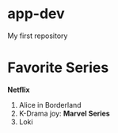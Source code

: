 # app-dev
My first repository
# Favorite Series
**Netflix**
1. Alice in Borderland
2. K-Drama
joy:
**Marvel Series**
1. Loki
